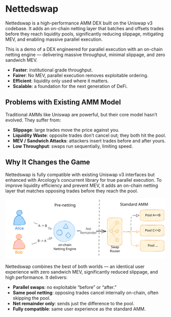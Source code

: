 # Nettedswap

Nettedswap is a high-performance AMM DEX built on the Uniswap v3 codebase. It adds an on-chain netting layer that batches and offsets trades before they reach liquidity pools, significantly reducing slippage, mitigating MEV, and enabling massive parallel execution. 

This is a demo of a DEX engineered for parallel execution with an on-chain netting engine — delivering massive throughput, minimal slippage, and zero sandwich MEV.

*	**Faster**:  institutional grade throughput.
*	**Fairer**:  No MEV, parallel execution removes exploitable ordering.
*	**Efficient**:  liquidity only used where it matters.
*	**Scalable**:  a foundation for the next generation of DeFi.

## Problems with Existing AMM Model
Traditional AMMs like Uniswap are powerful, but their core model hasn’t evolved.
They suffer from: 
*	**Slippage**: large trades move the price against you.
*	**Liquidity Waste**: opposite trades don’t cancel out; they both hit the pool.
*	**MEV / Sandwich Attacks**: attackers insert trades before and after yours.
*	**Low Throughput**: swaps run sequentially, limiting speed.

## Why It Changes the Game

Nettedswap is fully compatible with existing Uniswap v3 interfaces but enhanced with Arcology’s concurrent library for true parallel execution. To improve liquidity efficiency and prevent MEV, it adds an on-chain netting layer that matches opposing trades before they reach the pool.

![](./img/netted-amm.svg)

Nettedswap combines the best of both worlds — an identical user experience with zero sandwich MEV, significantly reduced slippage, and high performance. It delivers:

*	**Parallel swaps**: no exploitable “before” or “after.”
*	**Same pool netting**: opposing trades cancel internally on-chain, often skipping the pool.
*	**Net remainder only**: sends just the difference to the pool.
*	**Fully compatible**: same user experience as the standard AMM.
